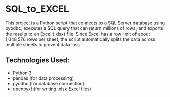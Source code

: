 # SQL_to_EXCEL
This project is a Python script that connects to a SQL Server database using pyodbc, executes a SQL query that can return millions of rows, and exports the results to an Excel (.xlsx) file. Since Excel has a row limit of about 1,048,576 rows per sheet, the script automatically splits the data across multiple sheets to prevent data loss

## Technologies Used:
- Python 3
- pandas (for data processing)
- pyodbc (for database connection)
- openpyxl (for writing .xlsx Excel files)
